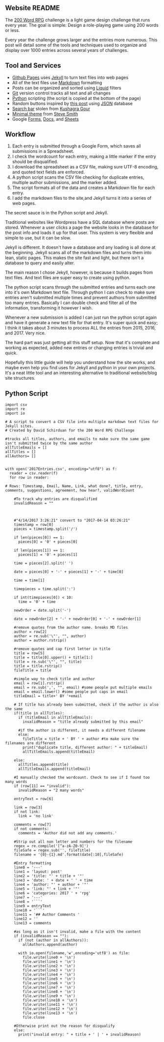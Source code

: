 ## Website README

The [200 Word RPG](https://200wordrpg.github.io/) challenge is a light game design challenge that runs every year. The goal is simple: Design a role-playing game using 200 words or less.

Every year the challenge grows larger and the entries more numerous. This post will detail some of the tools and techniques used to organize and display over 1000 entries across several years of challenges.

## Tool and Services

* [Github Pages](https://pages.github.com/) uses [Jekyll](https://jekyllrb.com/) to turn text files into web pages
* All of the text files use [Markdown](https://daringfireball.net/projects/markdown/) formatting
* Posts can be organized and sorted using [Liquid](https://github.com/Shopify/liquid/wiki) filters
* [Git](https://git-scm.com/book/en/v2/Getting-Started-About-Version-Control) version control tracks all text and all changes
* [Python](https://www.python.org/) scripting (the script is copied at the bottom of the page)
* Random buttons inspired by [this post](https://thornelabs.net/2014/06/08/a-better-way-to-display-random-jekyll-posts-on-page-load-or-refresh-using-jquery-and-json.html) using [JSON](http://www.json.org/) database
* [Search bar](https://github.com/chinchang/super-search) stolen from [Kushagra Gour](http://kushagragour.in/)
* [Minimal theme](https://github.com/orderedlist/minimal) from [Steve Smith](https://github.com/orderedlist)
* Google [Forms](https://www.google.com/forms/about/), [Docs](https://www.google.com/docs/about/), and [Sheets](https://www.google.com/sheets/about/)

## Workflow

1. Each entry is submitted through a Google Form, which saves all submissions in a Spreadsheet.
2. I check the wordcount for each entry, making a little marker if the entry should be disqualified.
3. I download the spreadsheet as a CSV file, making sure UTF-8 encoding, and quoted text fields are enforced.
4. A python script scans the CSV file checking for duplicate entries, multiple author submissions, and the marker added.
5. The script formats all of the data and creates a Markdown file for each entry.
6. I add the markdown files to the site,and Jekyll turns it into a series of web pages.

The secret sauce is in the Python script and Jekyll.

Traditional websites like Wordpress have a SQL database where posts are stored. Whenever a user clicks a page the website looks in the database for the post info and loads it up for that user. This system is very flexible and simple to use, but it can be slow.

Jekyll is different. It doesn't have a database and any loading is all done at the beginning. Jekyll scans all of the markdown files and turns them into lean, static pages. This makes the site fast and light, but there isn't a database to query and easily alter.

The main reason I chose Jekyll, however, is because it builds pages from text files. And text files are super easy to create using python.

The python script scans through the submitted entries and turns each one into it's own Markdown text file. Through python I can check to make sure entries aren't submitted multiple times and prevent authors from submitted too many entries. Basically I can double check and filter all of the information, transforming it however I wish.

Whenever a new submission is added I can just run the python script again and have it generate a new text file for that entry. It's super quick and easy; I think it takes about 3 minutes to process ALL the entries from 2015, 2016, and 2017. Very nice.

The hard part was just getting all this stuff setup. Now that it's complete and working as expected, added new entries or changing entries is trivial and quick.

Hopefully this little guide will help you understand how the site works, and maybe even help you find uses for Jekyll and python in your own projects. It's a neat little tool and an interesting alternative to traditional website/blog site structures.

## Python Script

```
import csv
import re
import io

# A script to convert a CSV file into multiple markdown text files for Jekyll sites.
# Created by David Schirduan for the 200 Word RPG Challenge

#tracks all titles, authors, and emails to make sure the same game isn't submitted twice by the same author
allTitleEmails = []
allTitles = []
allAuthors= []


with open('2017Entries.csv', encoding="utf8") as f:
  reader = csv.reader(f)
  for row in reader:

# Rows: Timestamp, Email, Name, Link, what done?, title, entry, comments, suggestions, agreement, how hear?, validWordCount

    #To track why entries are disqualified
    invalidReason = ""
    


    #"4/14/2017 3:26:21" convert to "2017-04-14 03:26:21"
    timestamp = row[0]
    pieces = timestamp.split('/')
    
    if len(pieces[0]) == 1:
      pieces[0] = '0' + pieces[0]
      
    if len(pieces[1]) == 1:
      pieces[1] = '0' + pieces[1]

    time = pieces[2].split(' ')

    date = pieces[0] + '-' + pieces[1] + '-' + time[0]

    time = time[1]

    timepieces = time.split(':')

    if int(timepieces[0]) < 10:
      time = '0' + time

    newOrder = date.split('-')

    date = newOrder[2] + '-' + newOrder[0] + '-' + newOrder[1]

    #remove quotes from the author name. breaks MD files
    author = row[2]
    author = re.sub('\"', "", author)
    author = author.rstrip()

    #remove quotes and cap first letter in title
    title = row[5]
    title = title[0].upper() + title[1:]
    title = re.sub('\"', "", title)
    title = title.rstrip()
    fileTitle = title

    #simple way to check title and author
    email = row[1].rstrip()
    email = re.sub(',', "", email) #some people put multiple emails
    email = email.lower() #some people put caps in email
    titleEmail = title+' BY '+email

    # If title has already been submitted, check if the author is also the same
    if(title in allTitles):
      if (titleEmail in allTitleEmails):
        invalidReason = "title already submitted by this email"
        
      #if the author is different, it needs a different filename
      else:
        fileTitle = title + ' BY ' + author #to make sure the filenames are different
        print("duplicate title, different author: " + titleEmail)
        allTitleEmails.append(titleEmail)

    else:
      allTitles.append(title)
      allTitleEmails.append(titleEmail)

    #I manually checked the wordcount. Check to see if I found too many words
    if (row[11] == "invalid"):
      invalidReason = "2 many words"

    entryText = row[6]
    
    link = row[3]
    if not link:
      link = 'no link'

    comments = row[7]
    if not comments:
      comments = 'Author did not add any comments.'
    
    #Strip out all non letter and numbers for the filename
    regex = re.compile('[^a-zA-Z0-9]')
    fileSafe = regex.sub('', fileTitle)
    filename = '{0}-{1}.md'.format(date[:10],fileSafe)
    
    #Entry formatting
    line0 = '---'
    line1 = 'layout: post'
    line2 = 'title: "' + title + '"'
    line3 = 'date: ' + date + ' ' + time
    line4 = 'author: "' + author + '"'
    line5 = 'link: "' + link + '"'
    line6 = 'categories: 2017 ' + 'rpg'
    line7 = '---'
    line8 = '```'
    line9 = entryText
    line10 = '```'
    line11 = '## Author Comments '
    line12 = ''
    line13 = comments

    #as long as it isn't invalid, make a file with the content
    if (invalidReason == ""):
      if (not (author in allAuthors)):
        allAuthors.append(author)
        
      with io.open(filename,'w',encoding='utf8') as file:
        file.write(line0 + '\n')
        file.write(line1 + '\n')
        file.write(line2 + '\n')
        file.write(line3 + '\n')
        file.write(line4 + '\n')
        file.write(line5 + '\n')
        file.write(line6 + '\n')
        file.write(line7 + '\n')
        file.write(line8 + '\n')
        file.write(line9 + '\n')
        file.write(line10 + '\n')
        file.write(line11 + '\n')
        file.write(line12 + '\n')
        file.write(line13 + '\n')
        file.close

    #Otherwise print out the reason for disqualify
    else:
      print("invalid entry: " + title + ' | ' + invalidReason)

```
